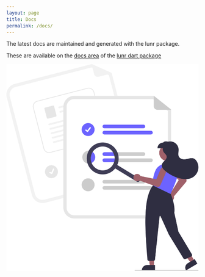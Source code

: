```yaml
---
layout: page
title: Docs
permalink: /docs/
---
```


The latest docs are maintained and generated with the lunr package. 

These are available on the [docs area](https://pub.dev/documentation/lunr/latest/) of the [lunr dart package](https://pub.dev/packages/lunr)

![Lunr image](../assets/images/undraw_file_searching_re_3evy.svg)